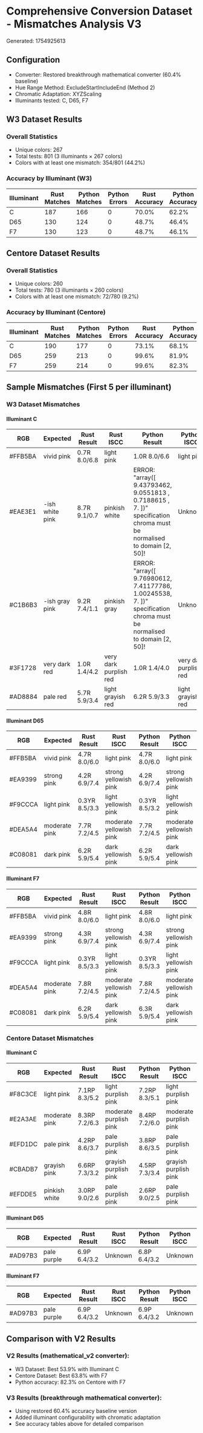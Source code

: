 # Comprehensive Conversion Dataset - Mismatches Analysis V3

Generated: 1754925613

## Configuration

- Converter: Restored breakthrough mathematical converter (60.4% baseline)
- Hue Range Method: ExcludeStartIncludeEnd (Method 2)
- Chromatic Adaptation: XYZScaling
- Illuminants tested: C, D65, F7

## W3 Dataset Results

### Overall Statistics

- Unique colors: 267
- Total tests: 801 (3 illuminants × 267 colors)
- Colors with at least one mismatch: 354/801 (44.2%)

### Accuracy by Illuminant (W3)

| Illuminant | Rust Matches | Python Matches | Python Errors | Rust Accuracy | Python Accuracy |
| ---------- | ------------ | -------------- | ------------- | ------------- | --------------- |
| C          | 187          | 166            | 0             | 70.0%         | 62.2%           |
| D65        | 130          | 124            | 0             | 48.7%         | 46.4%           |
| F7         | 130          | 123            | 0             | 48.7%         | 46.1%           |

## Centore Dataset Results

### Overall Statistics

- Unique colors: 260
- Total tests: 780 (3 illuminants × 260 colors)
- Colors with at least one mismatch: 72/780 (9.2%)

### Accuracy by Illuminant (Centore)

| Illuminant | Rust Matches | Python Matches | Python Errors | Rust Accuracy | Python Accuracy |
| ---------- | ------------ | -------------- | ------------- | ------------- | --------------- |
| C          | 190          | 177            | 0             | 73.1%         | 68.1%           |
| D65        | 259          | 213            | 0             | 99.6%         | 81.9%           |
| F7         | 259          | 214            | 0             | 99.6%         | 82.3%           |

## Sample Mismatches (First 5 per illuminant)

### W3 Dataset Mismatches

#### Illuminant C

| RGB     | Expected        | Rust Result  | Rust ISCC              | Python Result                                                                                                         | Python ISCC            |
| ------- | --------------- | ------------ | ---------------------- | --------------------------------------------------------------------------------------------------------------------- | ---------------------- |
| #FFB5BA | vivid pink      | 0.7R 8.0/6.8 | light pink             | 1.0R 8.0/6.6                                                                                                          | light pink             |
| #EAE3E1 | -ish white pink | 8.7R 9.1/0.7 | pinkish white          | ERROR: "array([ 9.43793462, 9.0551813 , 0.7188615 , 7. ])" specification chroma must be normalised to domain [2, 50]! | Unknown                |
| #C1B6B3 | -ish gray pink  | 9.2R 7.4/1.1 | pinkish gray           | ERROR: "array([ 9.76980612, 7.41177786, 1.00245538, 7. ])" specification chroma must be normalised to domain [2, 50]! | Unknown                |
| #3F1728 | very dark red   | 1.0R 1.4/4.2 | very dark purplish red | 1.0R 1.4/4.0                                                                                                          | very dark purplish red |
| #AD8884 | pale red        | 5.7R 5.9/3.4 | light grayish red      | 6.2R 5.9/3.3                                                                                                          | light grayish red      |

#### Illuminant D65

| RGB     | Expected      | Rust Result   | Rust ISCC               | Python Result | Python ISCC             |
| ------- | ------------- | ------------- | ----------------------- | ------------- | ----------------------- |
| #FFB5BA | vivid pink    | 4.7R 8.0/6.0  | light pink              | 4.7R 8.0/6.0  | light pink              |
| #EA9399 | strong pink   | 4.2R 6.9/7.4  | strong yellowish pink   | 4.2R 6.9/7.4  | strong yellowish pink   |
| #F9CCCA | light pink    | 0.3YR 8.5/3.3 | light yellowish pink    | 0.3YR 8.5/3.2 | light yellowish pink    |
| #DEA5A4 | moderate pink | 7.7R 7.2/4.5  | moderate yellowish pink | 7.7R 7.2/4.5  | moderate yellowish pink |
| #C08081 | dark pink     | 6.2R 5.9/5.4  | dark yellowish pink     | 6.2R 5.9/5.4  | dark yellowish pink     |

#### Illuminant F7

| RGB     | Expected      | Rust Result   | Rust ISCC               | Python Result | Python ISCC             |
| ------- | ------------- | ------------- | ----------------------- | ------------- | ----------------------- |
| #FFB5BA | vivid pink    | 4.8R 8.0/6.0  | light pink              | 4.8R 8.0/6.0  | light pink              |
| #EA9399 | strong pink   | 4.3R 6.9/7.4  | strong yellowish pink   | 4.3R 6.9/7.4  | strong yellowish pink   |
| #F9CCCA | light pink    | 0.3YR 8.5/3.3 | light yellowish pink    | 0.3YR 8.5/3.3 | light yellowish pink    |
| #DEA5A4 | moderate pink | 7.8R 7.2/4.5  | moderate yellowish pink | 7.8R 7.2/4.5  | moderate yellowish pink |
| #C08081 | dark pink     | 6.2R 5.9/5.4  | dark yellowish pink     | 6.3R 5.9/5.4  | dark yellowish pink     |

### Centore Dataset Mismatches

#### Illuminant C

| RGB     | Expected      | Rust Result   | Rust ISCC              | Python Result | Python ISCC            |
| ------- | ------------- | ------------- | ---------------------- | ------------- | ---------------------- |
| #F8C3CE | light pink    | 7.1RP 8.3/5.2 | light purplish pink    | 7.2RP 8.3/5.1 | light purplish pink    |
| #E2A3AE | moderate pink | 8.3RP 7.2/6.3 | moderate purplish pink | 8.4RP 7.2/6.0 | moderate purplish pink |
| #EFD1DC | pale pink     | 4.2RP 8.6/3.7 | pale purplish pink     | 3.8RP 8.6/3.5 | pale purplish pink     |
| #CBADB7 | grayish pink  | 6.6RP 7.3/3.2 | grayish purplish pink  | 4.5RP 7.3/3.4 | grayish purplish pink  |
| #EFDDE5 | pinkish white | 3.0RP 9.0/2.6 | pale purplish pink     | 2.6RP 9.0/2.5 | pale purplish pink     |

#### Illuminant D65

| RGB     | Expected    | Rust Result  | Rust ISCC | Python Result | Python ISCC |
| ------- | ----------- | ------------ | --------- | ------------- | ----------- |
| #AD97B3 | pale purple | 6.9P 6.4/3.2 | Unknown   | 6.8P 6.4/3.2  | Unknown     |

#### Illuminant F7

| RGB     | Expected    | Rust Result  | Rust ISCC | Python Result | Python ISCC |
| ------- | ----------- | ------------ | --------- | ------------- | ----------- |
| #AD97B3 | pale purple | 6.9P 6.4/3.2 | Unknown   | 6.9P 6.4/3.2  | Unknown     |

## Comparison with V2 Results

### V2 Results (mathematical_v2 converter):

- W3 Dataset: Best 53.9% with Illuminant C
- Centore Dataset: Best 63.8% with F7
- Python accuracy: 82.3% on Centore with F7

### V3 Results (breakthrough mathematical converter):

- Using restored 60.4% accuracy baseline version
- Added illuminant configurability with chromatic adaptation
- See accuracy tables above for detailed comparison
